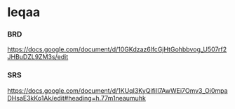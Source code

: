# leqaa

### BRD
https://docs.google.com/document/d/10GKdzaz6lfcGjHtGohbbvog_U507rf2JHBuDZL9ZM3s/edit
### SRS
https://docs.google.com/document/d/1KUqI3KyQifiIl7AwWEi7Omv3_Oi0mpaDHsaE3kKo1Ak/edit#heading=h.77m1neaumuhk
